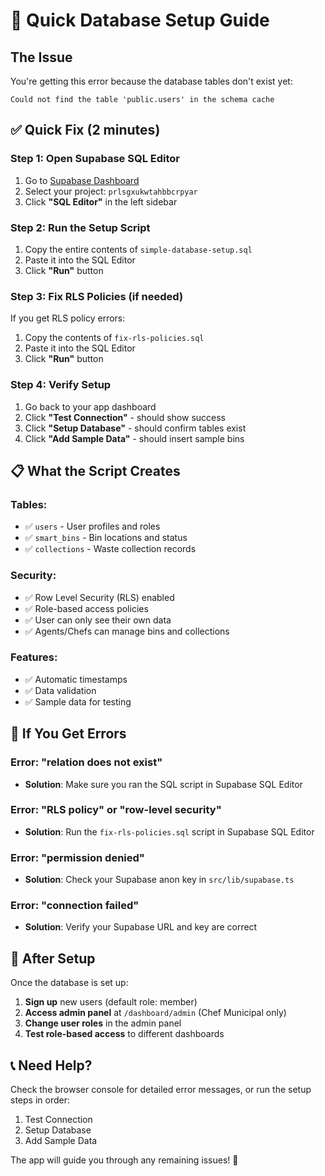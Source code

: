 # 🚀 Quick Database Setup Guide

## The Issue
You're getting this error because the database tables don't exist yet:
```
Could not find the table 'public.users' in the schema cache
```

## ✅ Quick Fix (2 minutes)

### Step 1: Open Supabase SQL Editor
1. Go to [Supabase Dashboard](https://supabase.com/dashboard)
2. Select your project: `prlsgxukwtahbbcrpyar`
3. Click **"SQL Editor"** in the left sidebar

### Step 2: Run the Setup Script
1. Copy the entire contents of `simple-database-setup.sql`
2. Paste it into the SQL Editor
3. Click **"Run"** button

### Step 3: Fix RLS Policies (if needed)
If you get RLS policy errors:
1. Copy the contents of `fix-rls-policies.sql`
2. Paste it into the SQL Editor
3. Click **"Run"** button

### Step 4: Verify Setup
1. Go back to your app dashboard
2. Click **"Test Connection"** - should show success
3. Click **"Setup Database"** - should confirm tables exist
4. Click **"Add Sample Data"** - should insert sample bins

## 📋 What the Script Creates

### Tables:
- ✅ `users` - User profiles and roles
- ✅ `smart_bins` - Bin locations and status  
- ✅ `collections` - Waste collection records

### Security:
- ✅ Row Level Security (RLS) enabled
- ✅ Role-based access policies
- ✅ User can only see their own data
- ✅ Agents/Chefs can manage bins and collections

### Features:
- ✅ Automatic timestamps
- ✅ Data validation
- ✅ Sample data for testing

## 🔧 If You Get Errors

### Error: "relation does not exist"
- **Solution**: Make sure you ran the SQL script in Supabase SQL Editor

### Error: "RLS policy" or "row-level security"
- **Solution**: Run the `fix-rls-policies.sql` script in Supabase SQL Editor

### Error: "permission denied"
- **Solution**: Check your Supabase anon key in `src/lib/supabase.ts`

### Error: "connection failed"
- **Solution**: Verify your Supabase URL and key are correct

## 🎯 After Setup

Once the database is set up:
1. **Sign up** new users (default role: member)
2. **Access admin panel** at `/dashboard/admin` (Chef Municipal only)
3. **Change user roles** in the admin panel
4. **Test role-based access** to different dashboards

## 📞 Need Help?

Check the browser console for detailed error messages, or run the setup steps in order:
1. Test Connection
2. Setup Database  
3. Add Sample Data

The app will guide you through any remaining issues! 🚀
